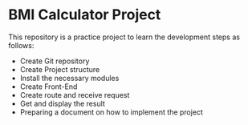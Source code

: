 # BMI Calculator Project
This repository is a practice project to learn the development steps as follows:
<ul>
<li>Create Git repository</li>
<li>Create Project structure</li>
<li>Install the necessary modules</li>
<li>Create Front-End</li>
<li>Create route and receive request</li>
<li>Get and display the result</li>
<li>Preparing a document on how to implement the project</li>

